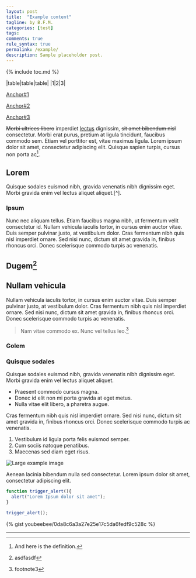 ```yaml
---
layout: post
title:  "Example content"
tagline: by B.F.M.
categories: [test]
tags: 
comments: true
rule_syntax: true
permalink: /example/
description: Sample placeholder post.
---
```



{% include toc.md %}

|table|table|table|
|1|2|3|

[Anchor#1](#a1)

[Anchor#2](#a2)

[Anchor#3](#a3)

~~Morbi ultrices libero~~ imperdiet [lectus](#lorem) dignissim, ~~sit amet bibendum nisl~~ consectetur. Morbi erat purus, pretium at ligula tincidunt, faucibus commodo sem. Etiam vel porttitor est, vitae maximus ligula. Lorem ipsum dolor sit amet, consectetur adipiscing elit. Quisque sapien turpis, cursus non porta ac[^1].

[^1]: And here is the definition.

## Lorem
Quisque sodales euismod nibh, gravida venenatis nibh dignissim eget. Morbi gravida enim vel lectus aliquet aliquet.[^].

[^1]: And here is the definition2.

### Ipsum
Nunc nec aliquam tellus. Etiam faucibus magna nibh, ut fermentum velit consectetur id. Nullam vehicula iaculis tortor, in cursus enim auctor vitae. Duis semper pulvinar justo, at vestibulum dolor. Cras fermentum nibh quis nisl imperdiet ornare. Sed nisi nunc, dictum sit amet gravida in, finibus rhoncus orci. Donec scelerisque commodo turpis ac venenatis.

## Dugem[^a]

<a name="a2" markdown="1"></a>

## Nullam vehicula 
Nullam vehicula iaculis tortor, in cursus enim auctor vitae. Duis semper pulvinar justo, at vestibulum dolor. Cras fermentum nibh quis nisl imperdiet ornare. Sed nisi nunc, dictum sit amet gravida in, finibus rhoncus orci. Donec scelerisque commodo turpis ac venenatis.

> Nam vitae commodo ex. Nunc vel tellus leo.[^2]

[^a]: asdfasdf
[^2]: footnote3

### Golem

### Quisque sodales
Quisque sodales euismod nibh, gravida venenatis nibh dignissim eget. Morbi gravida enim vel lectus aliquet aliquet.

* Praesent commodo cursus magna.
* Donec id elit non mi porta gravida at eget metus.
* Nulla vitae elit libero, a pharetra augue.

<a name="a1"></a>Cras fermentum nibh quis nisl imperdiet ornare. Sed nisi nunc, dictum sit amet gravida in, finibus rhoncus orci. Donec scelerisque commodo turpis ac venenatis.

1. Vestibulum id ligula porta felis euismod semper.
2. Cum sociis natoque penatibus.
3. Maecenas sed diam eget risus.

![Large example image](http://placehold.it/800x400 "Large example image")

<a name="900.102a"></a>Aenean lacinia bibendum nulla sed consectetur. Lorem ipsum dolor sit amet, consectetur adipiscing elit.

``` javascript
function trigger_alert(){
  alert("Lorem Ipsum dolor sit amet");
}

trigger_alert();
```

{% gist youbeebee/0da8c6a3a27e25e17c5da6fedf9c528c %}

***
